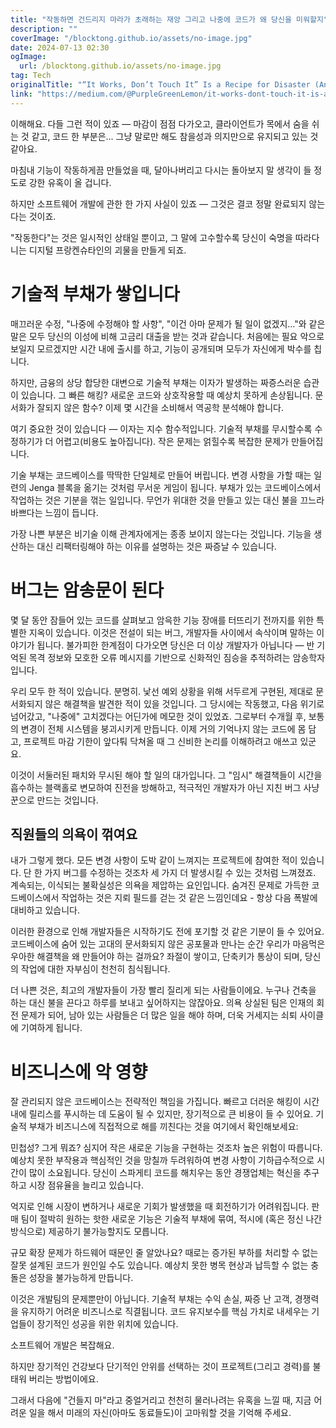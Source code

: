 ```yaml
---
title: "작동하면 건드리지 마라가 초래하는 재앙 그리고 나중에 코드가 왜 당신을 미워할지"
description: ""
coverImage: "/blocktong.github.io/assets/no-image.jpg"
date: 2024-07-13 02:30
ogImage: 
  url: /blocktong.github.io/assets/no-image.jpg
tag: Tech
originalTitle: "“It Works, Don’t Touch It” Is a Recipe for Disaster (And Here’s Why Your Code Will Hate You Later)"
link: "https://medium.com/@PurpleGreenLemon/it-works-dont-touch-it-is-a-recipe-for-disaster-and-here-s-why-your-code-will-hate-you-later-08236e310b3f"
---
```



이해해요. 다들 그런 적이 있죠 — 마감이 점점 다가오고, 클라이언트가 목에서 숨을 쉬는 것 같고, 코드 한 부분은... 그냥 말로만 해도 참을성과 의지만으로 유지되고 있는 것 같아요.

마침내 기능이 작동하게끔 만들었을 때, 달아나버리고 다시는 돌아보지 말 생각이 들 정도로 강한 유혹이 올 겁니다.

하지만 소프트웨어 개발에 관한 한 가지 사실이 있죠 — 그것은 결코 정말 완료되지 않는다는 것이죠.

"작동한다"는 것은 일시적인 상태일 뿐이고, 그 말에 고수할수록 당신이 숙명을 따라다니는 디지털 프랑켄슈타인의 괴물을 만들게 되죠.

<div class="content-ad"></div>

# 기술적 부채가 쌓입니다

매끄러운 수정, "나중에 수정해야 할 사항", "이건 아마 문제가 될 일이 없겠지…"와 같은 말은 모두 당신의 이성에 비해 고금리 대출을 받는 것과 같습니다. 처음에는 필요 악으로 보일지 모르겠지만 시간 내에 출시를 하고, 기능이 공개되며 모두가 자신에게 박수를 칩니다.

하지만, 금융의 상당 합당한 대변으로 기술적 부채는 이자가 발생하는 짜증스러운 습관이 있습니다. 그 빠른 해킹? 새로운 코드와 상호작용할 때 예상치 못하게 손상됩니다. 문서화가 잘되지 않은 함수? 이제 몇 시간을 소비해서 역공학 분석해야 합니다.

여기 중요한 것이 있습니다 — 이자는 지수 함수적입니다. 기술적 부채를 무시할수록 수정하기가 더 어렵고(비용도 높아집니다). 작은 문제는 얽힐수록 복잡한 문제가 만들어집니다.

<div class="content-ad"></div>

기술 부채는 코드베이스를 딱딱한 단일체로 만들어 버립니다. 변경 사항을 가할 때는 일련의 Jenga 블록을 옮기는 것처럼 무서운 게임이 됩니다. 부채가 있는 코드베이스에서 작업하는 것은 기분을 꺾는 일입니다. 무언가 위대한 것을 만들고 있는 대신 불을 끄느라 바쁘다는 느낌이 듭니다.

가장 나쁜 부분은 비기술 이해 관계자에게는 종종 보이지 않는다는 것입니다. 기능을 생산하는 대신 리팩터링해야 하는 이유를 설명하는 것은 짜증날 수 있습니다.

# 버그는 암송문이 된다

몇 달 동안 잠들어 있는 코드를 살펴보고 암윽한 기능 장애를 터뜨리기 전까지를 위한 특별한 지옥이 있습니다. 이것은 전설이 되는 버그, 개발자들 사이에서 속삭이며 말하는 이야기가 됩니다. 불가피한 한계점이 다가오면 당신은 더 이상 개발자가 아닙니다 — 반 기억된 목격 정보와 모호한 오류 메시지를 기반으로 신화적인 짐승을 추적하려는 암송학자입니다.

<div class="content-ad"></div>

우리 모두 한 적이 있습니다. 분명히. 낯선 예외 상황을 위해 서두르게 구현된, 제대로 문서화되지 않은 해결책을 발견한 적이 있을 것입니다. 그 당시에는 작동했고, 다음 위기로 넘어갔고, "나중에" 고치겠다는 어딘가에 메모한 것이 있었죠. 그로부터 수개월 후, 보통의 변경이 전체 시스템을 붕괴시키게 만듭니다. 이제 거의 기억나지 않는 코드에 몸 담고, 프로젝트 마감 기한이 앞다퉈 닥쳐올 때 그 신비한 논리를 이해하려고 애쓰고 있군요.

이것이 서둘러된 패치와 무시된 해야 할 일의 대가입니다. 그 "임시" 해결책들이 시간을 흡수하는 블랙홀로 변모하여 진전을 방해하고, 적극적인 개발자가 아닌 지친 버그 사냥꾼으로 만드는 것입니다.

## 직원들의 의욕이 꺾여요

내가 그렇게 했다. 모든 변경 사항이 도박 같이 느껴지는 프로젝트에 참여한 적이 있습니다. 단 한 가지 버그를 수정하는 것조차 세 가지 더 발생시킬 수 있는 것처럼 느껴졌죠. 계속되는, 이식되는 불확실성은 의욕을 제압하는 요인입니다. 숨겨진 문제로 가득한 코드베이스에서 작업하는 것은 지뢰 필드를 걷는 것 같은 느낌인데요 - 항상 다음 폭발에 대비하고 있습니다.

<div class="content-ad"></div>

이러한 환경으로 인해 개발자들은 시작하기도 전에 포기할 것 같은 기분이 들 수 있어요. 코드베이스에 숨어 있는 고대의 문서화되지 않은 공포물과 만나는 순간 우리가 마음먹은 우아한 해결책을 왜 만들어야 하는 걸까요? 좌절이 쌓이고, 단축키가 통상이 되며, 당신의 작업에 대한 자부심이 천천히 침식됩니다.

더 나쁜 것은, 최고의 개발자들이 가장 빨리 질리게 되는 사람들이에요. 누구나 건축을 하는 대신 불을 끈다고 하루를 보내고 싶어하지는 않잖아요. 의욕 상실된 팀은 인재의 회전 문제가 되어, 남아 있는 사람들은 더 많은 일을 해야 하며, 더욱 거세지는 쇠퇴 사이클에 기여하게 됩니다.

# 비즈니스에 악 영향

잘 관리되지 않은 코드베이스는 전략적인 책임을 가집니다. 빠르고 더러운 해킹이 시간 내에 릴리스를 푸시하는 데 도움이 될 수 있지만, 장기적으로 큰 비용이 들 수 있어요. 기술적 부채가 비즈니스에 직접적으로 해를 끼친다는 것을 여기에서 확인해보세요:

<div class="content-ad"></div>

민첩성? 그게 뭐죠? 심지어 작은 새로운 기능을 구현하는 것조차 높은 위험이 따릅니다. 예상치 못한 부작용과 핵심적인 것을 망칠까 두려워하여 변경 사항이 기하급수적으로 시간이 많이 소요됩니다. 당신이 스파게티 코드를 해치우는 동안 경쟁업체는 혁신을 추구하고 시장 점유율을 늘리고 있습니다.

억지로 인해 시장이 변하거나 새로운 기회가 발생했을 때 회전하기가 어려워집니다. 판매 팀이 절박히 원하는 핫한 새로운 기능은 기술적 부채에 묶여, 적시에 (혹은 정신 나간 방식으로) 제공하기 불가능할지도 모릅니다.

규모 확장 문제가 하드웨어 때문인 줄 알았나요? 때로는 증가된 부하를 처리할 수 없는 잘못 설계된 코드가 원인일 수도 있습니다. 예상치 못한 병목 현상과 납득할 수 없는 충돌은 성장을 불가능하게 만듭니다.

이것은 개발팀의 문제뿐만이 아닙니다. 기술적 부채는 수익 손실, 짜증 난 고객, 경쟁력을 유지하기 어려운 비즈니스로 직결됩니다. 코드 유지보수를 핵심 가치로 내세우는 기업들이 장기적인 성공을 위한 위치에 있습니다.

<div class="content-ad"></div>

소프트웨어 개발은 복잡해요.

하지만 장기적인 건강보다 단기적인 안위를 선택하는 것이 프로젝트(그리고 경력)를 불태워 버리는 방법이에요.

그래서 다음에 "건들지 마"라고 중얼거리고 천천히 물러나려는 유혹을 느낄 때, 지금 어려운 일을 해서 미래의 자신(아마도 동료들도)이 고마워할 것을 기억해 주세요.